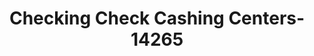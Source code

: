 ---
f_zip-code: 91744
f_state-code: CA
title: Checking Check Cashing Centers-14265
f_phone: 626-931-1677
f_city-only: La Puente
f_address: 1801 North Hacienda Boulevard La Puente
f_location-unique-id: '14265'
slug: checking-check-cashing-centers-14265
updated-on: '2024-05-30T13:46:58.046Z'
created-on: '2024-05-30T13:36:59.803Z'
published-on: '2024-05-30T13:54:32.469Z'
f_city-state: cms/city/la-puente-ca.md
f_company: cms/company/checking-check-cashing-centers.md
f_state: cms/state/california.md
layout: '[payday-loan].html'
tags: payday-loan
---